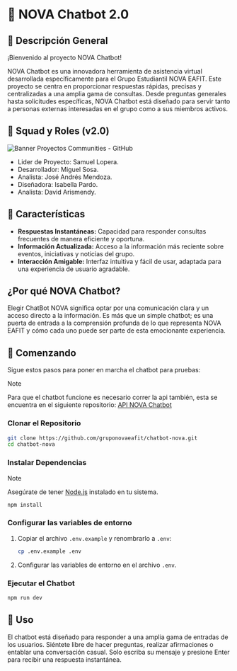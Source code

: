 # 🤖 NOVA Chatbot 2.0

## 📝 Descripción General

¡Bienvenido al proyecto NOVA Chatbot!

NOVA Chatbot es una innovadora herramienta de asistencia virtual desarrollada específicamente para el Grupo Estudiantil NOVA EAFIT. Este proyecto se centra en proporcionar respuestas rápidas, precisas y centralizadas a una amplia gama de consultas. Desde preguntas generales hasta solicitudes específicas, NOVA Chatbot está diseñado para servir tanto a personas externas interesadas en el grupo como a sus miembros activos.

## 🙌 Squad y Roles (v2.0)

![Banner Proyectos Communities - GitHub](https://github.com/user-attachments/assets/13c8de64-3907-4dca-91f6-92d6e515a21e)

- Lider de Proyecto: Samuel Lopera.
- Desarrollador: Miguel Sosa.
- Analista: José Andrés Mendoza.
- Diseñadora: Isabella Pardo.
- Analista: David Arismendy.

## 🌟 Características

- **Respuestas Instantáneas:** Capacidad para responder consultas frecuentes de manera eficiente y oportuna.
- **Información Actualizada:** Acceso a la información más reciente sobre eventos, iniciativas y noticias del grupo.
- **Interacción Amigable:** Interfaz intuitiva y fácil de usar, adaptada para una experiencia de usuario agradable.

## ¿Por qué NOVA Chatbot?

Elegir ChatBot NOVA significa optar por una comunicación clara y un acceso directo a la información. Es más que un simple chatbot; es una puerta de entrada a la comprensión profunda de lo que representa NOVA EAFIT y cómo cada uno puede ser parte de esta emocionante experiencia.

## 🚀 Comenzando

Sigue estos pasos para poner en marcha el chatbot para pruebas:

> [!NOTE]
> Para que el chatbot funcione es necesario correr la api también, esta se encuentra en el siguiente repositorio: [API NOVA Chatbot](https://github.com/gruponovaeafit/chatbot-nova-api/tree/main)

### Clonar el Repositorio

```bash
git clone https://github.com/gruponovaeafit/chatbot-nova.git
cd chatbot-nova
```

### Instalar Dependencias

> [!NOTE]
> Asegúrate de tener [Node.js](https://nodejs.org/) instalado en tu sistema.

```bash
npm install
```

### Configurar las variables de entorno

1. Copiar el archivo `.env.example` y renombrarlo a `.env`:

   ```bash
   cp .env.example .env
   ```

2. Configurar las variables de entorno en el archivo `.env`.

### Ejecutar el Chatbot

```bash
npm run dev
```

## 💬 Uso

El chatbot está diseñado para responder a una amplia gama de entradas de los usuarios. Siéntete libre de hacer preguntas, realizar afirmaciones o entablar una conversación casual. Solo escriba su mensaje y presione Enter para recibir una respuesta instantánea.
